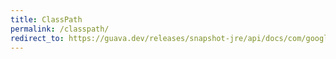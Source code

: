 ```yaml
---
title: ClassPath
permalink: /classpath/
redirect_to: https://guava.dev/releases/snapshot-jre/api/docs/com/google/common/reflect/ClassPath.html
---
```

